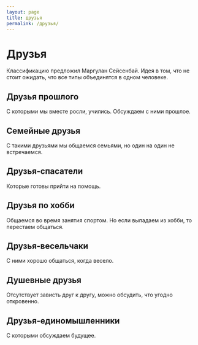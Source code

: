 ```yaml
---
layout: page
title: друзья
permalink: /друзья/
---
```

# Друзья

Классификацию предложил Маргулан Сейсенбай. Идея в том, что не стоит ожидать, что все типы объединятся в одном человеке.

## Друзья прошлого
С которыми мы вместе росли, учились. Обсуждаем с ними прошлое.

## Семейные друзья
С такими друзьями мы общаемся семьями, но один на один не встречаемся.

## Друзья-спасатели
Которые готовы прийти на помощь.

## Друзья по хобби
Общаемся во время занятия спортом. Но если выпадаем из хобби, то перестаем общаться.

## Друзья-весельчаки
С ними хорошо общаться, когда весело.

## Душевные друзья
Отсутствует зависть друг к другу, можно обсудить, что угодно откровенно.

## Друзья-единомышленники
С которыми обсуждаем будущее.

